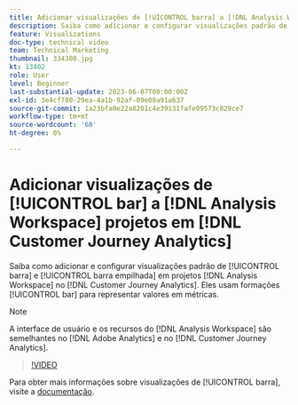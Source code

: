 ```yaml
---
title: Adicionar visualizações de [!UICONTROL barra] a [!DNL Analysis Workspace] projetos
description: Saiba como adicionar e configurar visualizações padrão de [!UICONTROL barra] e [!UICONTROL barra empilhada] para  [!DNL Analysis Workspace] projetos em [!DNL Customer Journey Analytics].
feature: Visualizations
doc-type: technical video
team: Technical Marketing
thumbnail: 334308.jpg
kt: 13402
role: User
level: Beginner
last-substantial-update: 2023-06-07T00:00:00Z
exl-id: 3e4cf780-29ea-4a1b-92af-09e08a91a637
source-git-commit: 1a23bfa0e22a8201c4e39131fafe09573c829ce7
workflow-type: tm+mt
source-wordcount: '68'
ht-degree: 0%

---
```


# Adicionar visualizações de [!UICONTROL bar] a [!DNL Analysis Workspace] projetos em [!DNL Customer Journey Analytics]

Saiba como adicionar e configurar visualizações padrão de [!UICONTROL barra] e [!UICONTROL barra empilhada] em projetos [!DNL Analysis Workspace] no [!DNL Customer Journey Analytics]. Eles usam formações [!UICONTROL bar] para representar valores em métricas.

>[!NOTE]
>
>A interface de usuário e os recursos do [!DNL Analysis Workspace] são semelhantes no [!DNL Adobe Analytics] e no [!DNL Customer Journey Analytics].

>[!VIDEO](https://video.tv.adobe.com/v/334308/?quality=12&learn=on)

Para obter mais informações sobre visualizações de [!UICONTROL barra], visite a [documentação](https://experienceleague.adobe.com/docs/analytics-platform/using/cja-workspace/visualizations/bar.html?lang=pt-BR).
